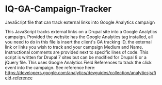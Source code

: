 # IQ-GA-Campaign-Tracker
JavaScript file that can track external links into Google Analytics campaign

This JavaScript tracks external links on a Drupal site into a Google Analytics campaign. Provided the website has the Google Analytics tag installed, all you need to do in this file is insert the client's GA tracking ID, the external link or links you wish to track and your campaign Medium and Name. Instructional comments are provided next to specific lines of code. This script is written for Drupal 7 sites but can be modified for Drupal 8 or a jQuery file. This uses Google Analytics Field References to track the click event into the campaign. See reference here: https://developers.google.com/analytics/devguides/collection/analyticsjs/field-reference


